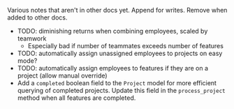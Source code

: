 Various notes that aren't in other docs yet. Append for writes. Remove when added to other docs.

- TODO: diminishing returns when combining employees, scaled by teamwork
  - Especially bad if number of teammates exceeds number of features
- TODO: automatically assign unassigned employees to projects on easy mode?
- TODO: automatically assign employees to features if they are on a project (allow manual override)
- Add a `completed` boolean field to the `Project` model for more efficient querying of completed projects. Update this field in the `process_project` method when all features are completed.